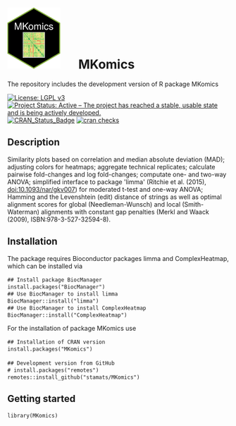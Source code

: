 # <img src="https://github.com/stamats/MKomics/raw/master/hex-MKomics.png" alt="MKdescr" width="120"/> &emsp; MKomics
The repository includes the development version of R package MKomics

[![License: LGPL v3](https://img.shields.io/badge/License-LGPL%20v3-blue.svg)](https://www.gnu.org/licenses/lgpl-3.0)
[![Project Status: Active – The project has reached a stable, usable state and is being actively developed.](https://www.repostatus.org/badges/latest/active.svg)](https://www.repostatus.org/#active)
[![CRAN_Status_Badge](http://www.r-pkg.org/badges/version/MKomics)](http://cran.r-project.org/package=MKomics)
[![cran checks](https://cranchecks.info/badges/summary/MKomics)](https://cran.r-project.org/web/checks/check_results_MKomics.html)

## Description
Similarity plots based on correlation and median absolute deviation (MAD); 
adjusting colors for heatmaps; aggregate technical replicates; calculate 
pairwise fold-changes and log fold-changes; computate one- and two-way ANOVA; 
simplified interface to package 'limma' (Ritchie et al. (2015), <doi:10.1093/nar/gkv007>) 
for moderated t-test and one-way ANOVA; Hamming and the Levenshtein (edit) 
distance of strings as well as optimal alignment scores for global (Needleman-Wunsch) 
and local (Smith-Waterman) alignments with constant gap penalties 
(Merkl and Waack (2009), ISBN:978-3-527-32594-8).

## Installation
The package requires Bioconductor packages limma and ComplexHeatmap, which can be 
installed via

```{r, eval = FALSE}
## Install package BiocManager
install.packages("BiocManager")
## Use BiocManager to install limma
BiocManager::install("limma")
## Use BiocManager to install ComplexHeatmap
BiocManager::install("ComplexHeatmap")
```

For the installation of package MKomics use

```{r, eval = FALSE}
## Installation of CRAN version
install.packages("MKomics")

## Development version from GitHub
# install.packages("remotes")
remotes::install_github("stamats/MKomics")
```

## Getting started

```{r}
library(MKomics)
```
